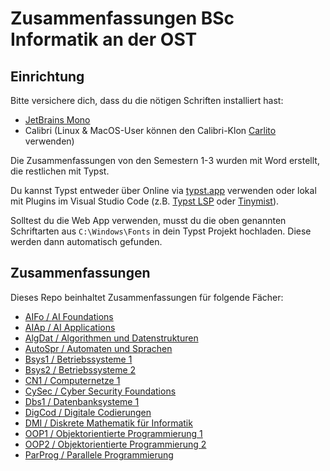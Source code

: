 # Zusammenfassungen BSc Informatik an der OST

## Einrichtung
Bitte versichere dich, dass du die nötigen Schriften installiert hast:
- [JetBrains Mono](https://www.jetbrains.com/de-de/lp/mono/)
- Calibri (Linux & MacOS-User können den Calibri-Klon [Carlito](https://fonts.google.com/specimen/Carlito) verwenden)

Die Zusammenfassungen von den Semestern 1-3 wurden mit Word erstellt, die restlichen mit Typst.

Du kannst Typst entweder über Online via [typst.app](https://typst.app/) verwenden oder lokal mit Plugins im Visual Studio Code
(z.B. [Typst LSP](https://marketplace.visualstudio.com/items?itemName=nvarner.typst-lsp) oder [Tinymist](https://marketplace.visualstudio.com/items?itemName=myriad-dreamin.tinymist)).

Solltest du die Web App verwenden, musst du die oben genannten Schriftarten aus `C:\Windows\Fonts` in dein Typst Projekt hochladen.
Diese werden dann automatisch gefunden.

## Zusammenfassungen
Dieses Repo beinhaltet Zusammenfassungen für folgende Fächer:
- [AIFo / AI Foundations](AIFo) 
- [AIAp / AI Applications](AIAp)
- [AlgDat / Algorithmen und Datenstrukturen](AlgDat)
- [AutoSpr / Automaten und Sprachen](AutoSpr)
- [Bsys1 / Betriebssysteme 1](Bsys1)
- [Bsys2 / Betriebssysteme 2](Bsys2)
- [CN1 / Computernetze 1](CN1)
- [CySec / Cyber Security Foundations](CySec)
- [Dbs1 / Datenbanksysteme 1](DBS1)
- [DigCod / Digitale Codierungen](DigCod)
- [DMI / Diskrete Mathematik für Informatik](DMI)
- [OOP1 / Objektorientierte Programmierung 1](OOP1)
- [OOP2 / Objektorientierte Programmierung 2](OOP2)
- [ParProg / Parallele Programmierung](ParProg)
